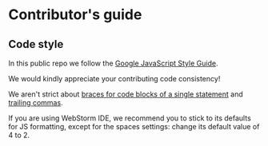 # Contributor's guide

## Code style

In this public repo we follow the [Google JavaScript Style Guide](https://google.github.io/styleguide/jsguide.html).

We would kindly appreciate your contributing code consistency!

We aren't strict about [braces for code blocks of a single statement](https://google.github.io/styleguide/jsguide.html#formatting-braces-all) and [trailing commas](https://google.github.io/styleguide/jsguide.html#features-arrays-trailing-comma).

If you are using WebStorm IDE, we recommend you to stick to its defaults for JS formatting, except for the spaces settings: change its default value of 4 to 2.